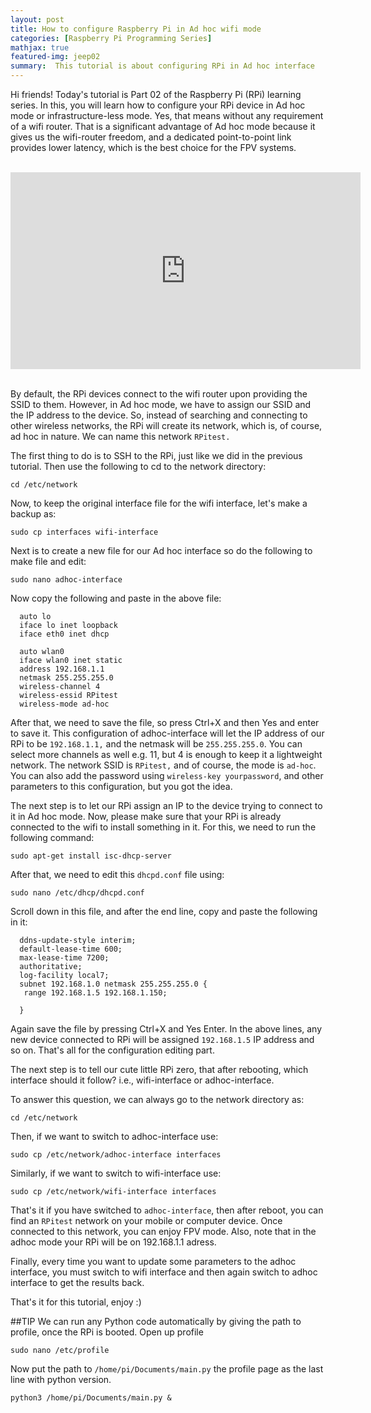 ```yaml
---
layout: post
title: How to configure Raspberry Pi in Ad hoc wifi mode
categories: [Raspberry Pi Programming Series]
mathjax: true
featured-img: jeep02
summary:  This tutorial is about configuring RPi in Ad hoc interface
---
```


Hi friends! Today's tutorial is Part 02 of the Raspberry Pi (RPi) learning series. In this, you will learn how to configure your RPi device in Ad hoc mode or infrastructure-less mode. Yes, that means without any requirement of a wifi router.  That is a significant advantage of Ad hoc mode because it gives us the wifi-router freedom, and a dedicated point-to-point link provides lower latency, which is the best choice for the FPV systems.

<br>
<div align="center">
<iframe width="560" height="315" src="https://www.youtube.com/embed/L0PaW55ZLmw" title="YouTube video player" frameborder="0" allow="accelerometer; autoplay; clipboard-write; encrypted-media; gyroscope; picture-in-picture" allowfullscreen></iframe>
</div>
<br>

By default, the RPi devices connect to the wifi router upon providing the SSID to them. However, in Ad hoc mode, we have to assign our SSID and the IP address to the device. So, instead of searching and connecting to other wireless networks, the RPi will create its network, which is, of course, ad hoc in nature. We can name this network `RPitest.`

The first thing to do is to SSH to the RPi, just like we did in the previous tutorial. Then use the following to cd to the network directory:

```
cd /etc/network
```
Now, to keep the original interface file for the wifi interface, let's make a backup as:
```
sudo cp interfaces wifi-interface
```
Next is to create a new file for our Ad hoc interface so do the following to make file and edit:

```
sudo nano adhoc-interface
```
Now copy the following and paste in the above file:
```
  auto lo
  iface lo inet loopback
  iface eth0 inet dhcp

  auto wlan0
  iface wlan0 inet static
  address 192.168.1.1
  netmask 255.255.255.0
  wireless-channel 4
  wireless-essid RPitest
  wireless-mode ad-hoc
```
After that, we need to save the file, so press Ctrl+X and then Yes and enter to save it. This configuration of adhoc-interface will let the IP address of our RPi to be `192.168.1.1,` and the netmask will be `255.255.255.0`. You can select more channels as well e.g. 11, but 4 is enough to keep it a lightweight network. The network SSID is `RPitest,` and of course, the mode is `ad-hoc`. You can also add the password using `wireless-key yourpassword`,  and other parameters to this configuration, but you got the idea.

The next step is to let our RPi assign an IP to the device trying to connect to it in Ad hoc mode. Now, please make sure that your RPi is already connected to the wifi to install something in it. For this, we need to run the following command:
```
sudo apt-get install isc-dhcp-server
```
After that, we need to edit this `dhcpd.conf` file using:
```
sudo nano /etc/dhcp/dhcpd.conf
```
Scroll down in this file, and after the end line, copy and paste the following in it:

```
  ddns-update-style interim;
  default-lease-time 600;
  max-lease-time 7200;
  authoritative;
  log-facility local7;
  subnet 192.168.1.0 netmask 255.255.255.0 {
   range 192.168.1.5 192.168.1.150;

  }
```
Again save the file by pressing Ctrl+X and Yes Enter. In the above lines, any new device connected to RPi will be assigned `192.168.1.5` IP address and so on. That's all for the configuration editing part.

The next step is to tell our cute little RPi zero, that after rebooting, which interface should it follow? i.e., wifi-interface or adhoc-interface.

To answer this question, we can always go to the network directory as:
```
cd /etc/network
```
Then, if we want to switch to adhoc-interface use:

```
sudo cp /etc/network/adhoc-interface interfaces
```
Similarly, if we want to switch to wifi-interface use:

```
sudo cp /etc/network/wifi-interface interfaces
```

That's it if you have switched to `adhoc-interface`, then after reboot, you can find an `RPitest` network on your mobile or computer device. Once connected to this network, you can enjoy FPV mode. Also, note that in the adhoc mode your RPi will be on 192.168.1.1 adress. 

Finally, every time you want to update some parameters to the adhoc interface, you must switch to wifi interface and then again switch to adhoc interface to get the results back. 

That's it for this tutorial, enjoy :)

##TIP
We can run any Python code automatically by giving the path to profile, once the RPi is booted.
Open up profile
```
sudo nano /etc/profile
```
Now put the path to `/home/pi/Documents/main.py` the profile page as the last line with python version.

`python3 /home/pi/Documents/main.py &`





